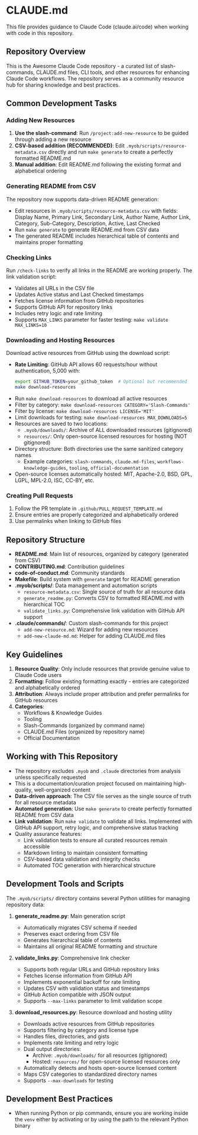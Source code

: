 # CLAUDE.md

This file provides guidance to Claude Code (claude.ai/code) when working with code in this repository.

## Repository Overview

This is the Awesome Claude Code repository - a curated list of slash-commands, CLAUDE.md files, CLI tools, and other resources for enhancing Claude Code workflows. The repository serves as a community resource hub for sharing knowledge and best practices.

## Common Development Tasks

### Adding New Resources

1. **Use the slash-command**: Run `/project:add-new-resource` to be guided through adding a new resource
2. **CSV-based addition (RECOMMENDED)**: Edit `.myob/scripts/resource-metadata.csv` directly and run `make generate` to create a perfectly formatted README.md
3. **Manual addition**: Edit README.md following the existing format and alphabetical ordering

### Generating README from CSV

The repository now supports data-driven README generation:

- Edit resources in `.myob/scripts/resource-metadata.csv` with fields: Display Name, Primary Link, Secondary Link, Author Name, Author Link, Category, Sub-Category, Description, Active, Last Checked
- Run `make generate` to generate README.md from CSV data
- The generated README includes hierarchical table of contents and maintains proper formatting

### Checking Links

Run `/check-links` to verify all links in the README are working properly. The link validation script:

- Validates all URLs in the CSV file
- Updates Active status and Last Checked timestamps
- Fetches license information from GitHub repositories
- Supports GitHub API for repository links
- Includes retry logic and rate limiting
- Supports `MAX_LINKS` parameter for faster testing: `make validate MAX_LINKS=10`

### Downloading and Hosting Resources

Download active resources from GitHub using the download script:

- **Rate Limiting**: GitHub API allows 60 requests/hour without authentication, 5,000 with:
  ```bash
  export GITHUB_TOKEN=your_github_token  # Optional but recommended
  make download-resources
  ```
- Run `make download-resources` to download all active resources
- Filter by category: `make download-resources CATEGORY='Slash-Commands'`
- Filter by license: `make download-resources LICENSE='MIT'`
- Limit downloads for testing: `make download-resources MAX_DOWNLOADS=5`
- Resources are saved to two locations:
  - `.myob/downloads/`: Archive of ALL downloaded resources (gitignored)
  - `resources/`: Only open-source licensed resources for hosting (NOT gitignored)
- Directory structure: Both directories use the same sanitized category names
  - Example categories: `slash-commands`, `claude.md-files`, `workflows-knowledge-guides`, `tooling`, `official-documentation`
- Open-source licenses automatically hosted: MIT, Apache-2.0, BSD, GPL, LGPL, MPL-2.0, ISC, CC-BY, etc.

### Creating Pull Requests

1. Follow the PR template in `.github/PULL_REQUEST_TEMPLATE.md`
2. Ensure entries are properly categorized and alphabetically ordered
3. Use permalinks when linking to GitHub files

## Repository Structure

- **README.md**: Main list of resources, organized by category (generated from CSV)
- **CONTRIBUTING.md**: Contribution guidelines
- **code-of-conduct.md**: Community standards
- **Makefile**: Build system with `generate` target for README generation
- **.myob/scripts/**: Data management and automation scripts
  - `resource-metadata.csv`: Single source of truth for all resource data
  - `generate_readme.py`: Converts CSV to formatted README.md with hierarchical TOC
  - `validate_links.py`: Comprehensive link validation with GitHub API support
- **.claude/commands/**: Custom slash-commands for this project
  - `add-new-resource.md`: Wizard for adding new resources
  - `add-new-claude-md.md`: Helper for adding CLAUDE.md files

## Key Guidelines

1. **Resource Quality**: Only include resources that provide genuine value to Claude Code users
2. **Formatting**: Follow existing formatting exactly - entries are categorized and alphabetically ordered
3. **Attribution**: Always include proper attribution and prefer permalinks for GitHub resources
4. **Categories**:
   - Workflows & Knowledge Guides
   - Tooling
   - Slash-Commands (organized by command name)
   - CLAUDE.md Files (organized by repository name)
   - Official Documentation

## Working with This Repository

- The repository excludes `.myob` and `.claude` directories from analysis unless specifically requested
- This is a documentation/curation project focused on maintaining high-quality, well-organized content
- **Data-driven approach**: The CSV file serves as the single source of truth for all resource metadata
- **Automated generation**: Use `make generate` to create perfectly formatted README from CSV data
- **Link validation**: Run `make validate` to validate all links. Implemented with GitHub API support, retry logic, and comprehensive status tracking
- Quality assurance features:
  - Link validation tests to ensure all curated resources remain accessible
  - Markdown linting to maintain consistent formatting
  - CSV-based data validation and integrity checks
  - Automated TOC generation with hierarchical structure

## Development Tools and Scripts

The `.myob/scripts/` directory contains several Python utilities for managing repository data:

1. **generate_readme.py**: Main generation script

   - Automatically migrates CSV schema if needed
   - Preserves exact ordering from CSV file
   - Generates hierarchical table of contents
   - Maintains all original README formatting and structure

2. **validate_links.py**: Comprehensive link checker

   - Supports both regular URLs and GitHub repository links
   - Fetches license information from GitHub API
   - Implements exponential backoff for rate limiting
   - Updates CSV with validation status and timestamps
   - GitHub Action compatible with JSON output
   - Supports `--max-links` parameter to limit validation scope

3. **download_resources.py**: Resource download and hosting utility

   - Downloads active resources from GitHub repositories
   - Supports filtering by category and license type
   - Handles files, directories, and gists
   - Implements rate limiting and retry logic
   - Dual output directories:
     - Archive: `.myob/downloads/` for all resources (gitignored)
     - Hosted: `resources/` for open-source licensed resources only
   - Automatically detects and hosts open-source licensed content
   - Maps CSV categories to standardized directory names
   - Supports `--max-downloads` for testing

## Development Best Practices

- When running Python or pip commands, ensure you are working inside the `venv` either by activating or by using the path to the relevant Python binary
